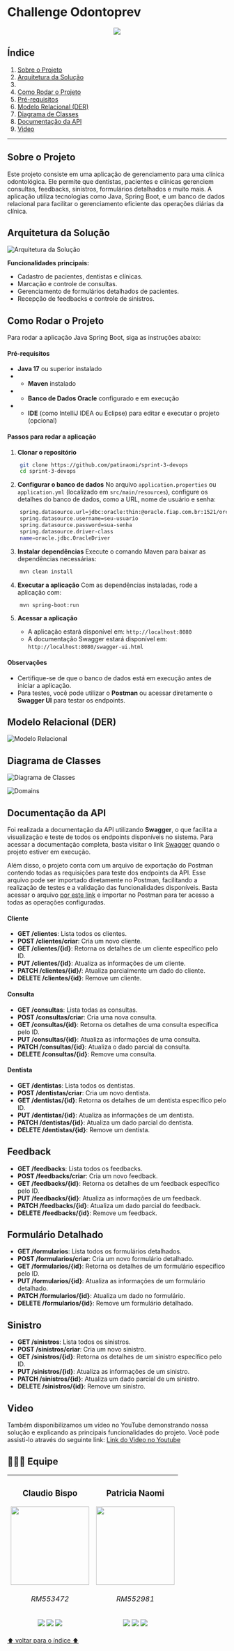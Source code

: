 


# Challenge Odontoprev
<p align="center">  <img loading="lazy" src="http://img.shields.io/static/v1?label=STATUS&message=EM%20DESENVOLVIMENTO&color=GREEN&style=for-the-badge"/>  </p>

## Índice

1. [Sobre o Projeto](#sobre-o-projeto)
2. [Arquitetura da Solução](#arquitetura-da-solução)
3. 
4. [Como Rodar o Projeto](#como-rodar-o-projeto)
5. [Pré-requisitos](#pré-requisitos)
6. [Modelo Relacional (DER)](#modelo-relacional-der)
7. [Diagrama de Classes](#diagrama-de-classes)
8. [Documentação da API](#documentação-da-api)
9. [Video](#video)

---

## Sobre o Projeto

Este projeto consiste em uma aplicação de gerenciamento para uma clínica odontológica. Ele permite que dentistas, pacientes e clínicas gerenciem consultas, feedbacks, sinistros, formulários detalhados e muito mais. A aplicação utiliza tecnologias como Java, Spring Boot, e um banco de dados relacional para facilitar o gerenciamento eficiente das operações diárias da clínica.

## Arquitetura da Solução
![Arquitetura da Solução](Diagrama%20sem%20nome.drawio.png)

**Funcionalidades principais:**
- Cadastro de pacientes, dentistas e clínicas.
- Marcação e controle de consultas.
- Gerenciamento de formulários detalhados de pacientes.
- Recepção de feedbacks e controle de sinistros.
 
## Como Rodar o Projeto

Para rodar a aplicação Java Spring Boot, siga as instruções abaixo:
 #### Pré-requisitos 
 - **Java 17** ou superior instalado 
 - - **Maven** instalado 
 - - **Banco de Dados Oracle** configurado e em execução 
 - - **IDE** (como IntelliJ IDEA ou Eclipse) para editar e executar o projeto (opcional) 
 #### Passos para rodar a aplicação 
 1. **Clonar o repositório**
  
```sh
    git clone https://github.com/patinaomi/sprint-3-devops
    cd sprint-3-devops
```
2. **Configurar o banco de dados**
No arquivo `application.properties` ou `application.yml` (localizado em `src/main/resources`), configure os detalhes do banco de dados, como a URL, nome de usuário e senha:

```sh
    spring.datasource.url=jdbc:oracle:thin:@oracle.fiap.com.br:1521/orcl
    spring.datasource.username=seu-usuario
    spring.datasource.password=sua-senha
    spring.datasource.driver-class
    name=oracle.jdbc.OracleDriver
```

3. **Instalar dependências**
Execute o comando Maven para baixar as dependências necessárias:
```sh
    mvn clean install
```

4. **Executar a aplicação**
Com as dependências instaladas, rode a aplicação com:
```sh
    mvn spring-boot:run
```
5.  **Acessar a aplicação**
    
    -   A aplicação estará disponível em: `http://localhost:8080`
    -   A documentação Swagger estará disponível em: `http://localhost:8080/swagger-ui.html`

#### Observações

-   Certifique-se de que o banco de dados está em execução antes de iniciar a aplicação.
-   Para testes, você pode utilizar o **Postman** ou acessar diretamente o **Swagger UI** para testar os endpoints.


## Modelo Relacional (DER)
![Modelo Relacional](Relational_1.png)

## Diagrama de Classes
![Diagrama de Classes](diagrama-de-classes.png)

![Domains](domains.png)

## Documentação da API
Foi realizada a documentação da API utilizando **Swagger**, o que facilita a visualização e teste de todos os endpoints disponíveis no sistema. Para acessar a documentação completa, basta visitar o link [Swagger](http://localhost:8080/swagger-ui/index.html#/) quando o projeto estiver em execução.

Além disso, o projeto conta com um arquivo de exportação do Postman contendo todas as requisições para teste dos endpoints da API. Esse arquivo pode ser importado diretamente no Postman, facilitando a realização de testes e a validação das funcionalidades disponíveis. Basta acessar o arquivo [por este link](https://github.com/patinaomi/delfos-machine/blob/main/JAVA%20ADVANCED/sprint-2/Challenge%20Odontoprev.postman_collection.json) e importar no Postman para ter acesso a todas as operações configuradas.

#### Cliente

- **GET /clientes**: Lista todos os clientes.
- **POST /clientes/criar**: Cria um novo cliente.
- **GET /clientes/{id}**: Retorna os detalhes de um cliente específico pelo ID.
- **PUT /clientes/{id}**: Atualiza as informações de um cliente.
- **PATCH /clientes/{id}/**: Atualiza parcialmente um dado do cliente.
- **DELETE /clientes/{id}**: Remove um cliente.

#### Consulta

- **GET /consultas**: Lista todas as consultas.
- **POST /consultas/criar**: Cria uma nova consulta.
- **GET /consultas/{id}**: Retorna os detalhes de uma consulta específica pelo ID.
- **PUT /consultas/{id}**: Atualiza as informações de uma consulta.
- **PATCH /consultas/{id}**: Atualiza o dado parcial da consulta.
- **DELETE /consultas/{id}**: Remove uma consulta.

#### Dentista

- **GET /dentistas**: Lista todos os dentistas.
- **POST /dentistas/criar**: Cria um novo dentista.
- **GET /dentistas/{id}**: Retorna os detalhes de um dentista específico pelo ID.
- **PUT /dentistas/{id}**: Atualiza as informações de um dentista.
- **PATCH /dentistas/{id}**: Atualiza um dado parcial do dentista.
- **DELETE /dentistas/{id}**: Remove um dentista.

## Feedback

- **GET /feedbacks**: Lista todos os feedbacks.
- **POST /feedbacks/criar**: Cria um novo feedback.
- **GET /feedbacks/{id}**: Retorna os detalhes de um feedback específico pelo ID.
- **PUT /feedbacks/{id}**: Atualiza as informações de um feedback.
- **PATCH /feedbacks/{id}**: Atualiza um dado parcial do feedback.
- **DELETE /feedbacks/{id}**: Remove um feedback.

## Formulário Detalhado

- **GET /formularios**: Lista todos os formulários detalhados.
- **POST /formularios/criar**: Cria um novo formulário detalhado.
- **GET /formularios/{id}**: Retorna os detalhes de um formulário específico pelo ID.
- **PUT /formularios/{id}**: Atualiza as informações de um formulário detalhado.
- **PATCH /formularios/{id}**: Atualiza um dado no formulário.
- **DELETE /formularios/{id}**: Remove um formulário detalhado.

## Sinistro

- **GET /sinistros**: Lista todos os sinistros.
- **POST /sinistros/criar**: Cria um novo sinistro.
- **GET /sinistros/{id}**: Retorna os detalhes de um sinistro específico pelo ID.
- **PUT /sinistros/{id}**: Atualiza as informações de um sinistro.
- **PATCH /sinistros/{id}**: Atualiza um dado parcial de um sinistro.
- **DELETE /sinistros/{id}**: Remove um sinistro.


## Video
Também disponibilizamos um vídeo no YouTube demonstrando nossa solução e explicando as principais funcionalidades do projeto. Você pode assisti-lo através do seguinte link: [Link do Video no Youtube](https://youtu.be/4rk6KTjp8mM)

## 🧑‍🤝‍🧑 Equipe

| <h3>Claudio Bispo</h3><img src="https://avatars.githubusercontent.com/u/110735259?v=4" width=180px> <h6>RM553472</h6> <a href="https://github.com/claubis"><img src="https://img.shields.io/badge/github-%23121011.svg?style=for-the-badge&logo=github&logoColor=white"></a> <a href="https://www.linkedin.com/in/claudiosbispo"><img src="https://img.shields.io/badge/linkedin-%230077B5.svg?style=for-the-badge&logo=linkedin&logoColor=white"></a> <a href="https://www.instagram.com/_claudiobispo/"><img src="https://img.shields.io/badge/Instagram-%23E4405F.svg?style=for-the-badge&logo=Instagram&logoColor=white"></a>|<h3>Patricia Naomi</h3> <img src="https://avatars.githubusercontent.com/u/132932532?v=4" width=180px><h6>RM552981</h6> <a href="https://github.com/patinaomi"><img src="https://img.shields.io/badge/github-%23121011.svg?style=for-the-badge&logo=github&logoColor=white"></a> <a href="https://www.linkedin.com/in/patinaomi/"><img src="https://img.shields.io/badge/linkedin-%230077B5.svg?style=for-the-badge&logo=linkedin&logoColor=white"></a> <a href="https://www.instagram.com/naomipati/"><img src="https://img.shields.io/badge/Instagram-%23E4405F.svg?style=for-the-badge&logo=Instagram&logoColor=white"></a>|
|--|--|


[:arrow_up: voltar para o índice :arrow_up:](#índice)


